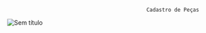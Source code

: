                                                  Cadastro de Peças
![Sem título](https://user-images.githubusercontent.com/89541042/135366479-21d61318-54ee-4675-bbf2-e30b9dd366fa.png)
